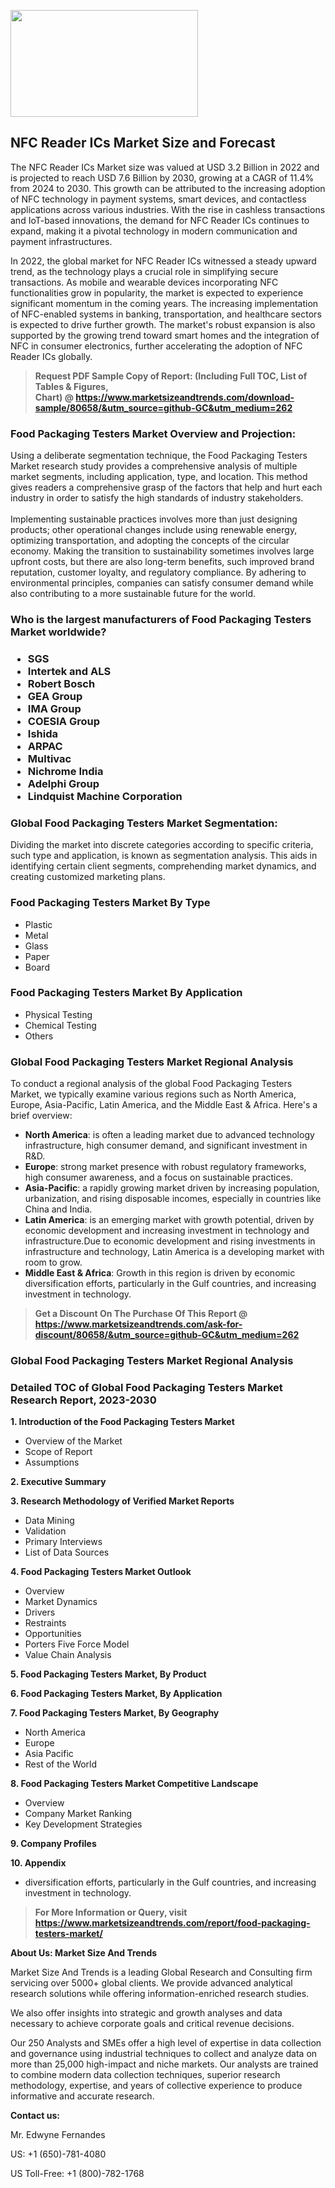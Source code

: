 <p><img class="alignnone size-medium wp-image-20088" src="https://ffe5etoiles.com/wp-content/uploads/2024/12/MST1-300x171.png" alt="" width="300" height="171" /></p><h2>NFC Reader ICs Market Size and Forecast</h2><p>The NFC Reader ICs Market size was valued at USD 3.2 Billion in 2022 and is projected to reach USD 7.6 Billion by 2030, growing at a CAGR of 11.4% from 2024 to 2030. This growth can be attributed to the increasing adoption of NFC technology in payment systems, smart devices, and contactless applications across various industries. With the rise in cashless transactions and IoT-based innovations, the demand for NFC Reader ICs continues to expand, making it a pivotal technology in modern communication and payment infrastructures.</p><p>In 2022, the global market for NFC Reader ICs witnessed a steady upward trend, as the technology plays a crucial role in simplifying secure transactions. As mobile and wearable devices incorporating NFC functionalities grow in popularity, the market is expected to experience significant momentum in the coming years. The increasing implementation of NFC-enabled systems in banking, transportation, and healthcare sectors is expected to drive further growth. The market's robust expansion is also supported by the growing trend toward smart homes and the integration of NFC in consumer electronics, further accelerating the adoption of NFC Reader ICs globally.</p></p><blockquote id="" class=""><strong>Request PDF Sample Copy of Report: (Including Full TOC, List of Tables &amp; Figures, Chart)&nbsp;@&nbsp;<strong><a href="https://www.marketsizeandtrends.com/download-sample/80658/&utm_source=github-GC&utm_medium=262" target="_blank">https://www.marketsizeandtrends.com/download-sample/80658/&utm_source=github-GC&utm_medium=262</a></strong></strong></blockquote><h3 id="" class="">Food Packaging Testers Market&nbsp;Overview and Projection:</h3><p id="" class="">Using a deliberate segmentation technique, the Food Packaging Testers Market research study provides a comprehensive analysis of multiple market segments, including application, type, and location. This method gives readers a comprehensive grasp of the factors that help and hurt each industry in order to satisfy the high standards of industry stakeholders. <br /> <br />Implementing sustainable practices involves more than just designing products; other operational changes include using renewable energy, optimizing transportation, and adopting the concepts of the circular economy. Making the transition to sustainability sometimes involves large upfront costs, but there are also long-term benefits, such improved brand reputation, customer loyalty, and regulatory compliance. By adhering to environmental principles, companies can satisfy consumer demand while also contributing to a more sustainable future for the world.</p><h3 id="" class="">Who is the largest manufacturers of&nbsp;Food Packaging Testers Market worldwide?</h3><h3 class=""><p><ul><li>SGS </li><li> Intertek and ALS </li><li> Robert Bosch </li><li> GEA Group </li><li> IMA Group </li><li> COESIA Group </li><li> Ishida </li><li> ARPAC </li><li> Multivac </li><li> Nichrome India </li><li> Adelphi Group </li><li> Lindquist Machine Corporation</li></ul></p></h3><h3 id="" class="">Global&nbsp;Food Packaging Testers Market Segmentation:</h3><p id="" class="">Dividing the market into discrete categories according to specific criteria, such type and application, is known as segmentation analysis. This aids in identifying certain client segments, comprehending market dynamics, and creating customized marketing plans.</p><h3 id="" class="">Food Packaging Testers Market&nbsp;By Type</h3><p><p><ul><li>Plastic</li><li> Metal</li><li> Glass</li><li> Paper</li><li> Board</p></li></ul></p></p><h3 id="" class="">Food Packaging Testers Market&nbsp;By Application</h3><p class=""><p><ul><li>Physical Testing</li><li> Chemical Testing</li><li> Others</li></ul></p></p><h3 id="" class="">Global Food Packaging Testers Market Regional Analysis</h3><p id="" class="">To conduct a regional analysis of the global Food Packaging Testers Market, we typically examine various regions such as North America, Europe, Asia-Pacific, Latin America, and the Middle East &amp; Africa. Here's a brief overview:</p><ul><li><strong>North America</strong>: is often a leading market due to advanced technology infrastructure, high consumer demand, and significant investment in R&amp;D.</li><li><strong>Europe</strong>: strong market presence with robust regulatory frameworks, high consumer awareness, and a focus on sustainable practices.</li><li><strong>Asia-Pacific</strong>: a rapidly growing market driven by increasing population, urbanization, and rising disposable incomes, especially in countries like China and India.</li><li><strong>Latin America</strong>: is an emerging market with growth potential, driven by economic development and increasing investment in technology and infrastructure.Due to economic development and rising investments in infrastructure and technology, Latin America is a developing market with room to grow.</li><li><strong>Middle East &amp; Africa</strong>: Growth in this region is driven by economic diversification efforts, particularly in the Gulf countries, and increasing investment in technology.</li></ul><blockquote id="" class=""><strong>Get a Discount On The Purchase Of This Report @ <strong><a href="https://www.marketsizeandtrends.com/ask-for-discount/80658/&utm_source=github-GC&utm_medium=262" target="_blank">https://www.marketsizeandtrends.com/ask-for-discount/80658/&utm_source=github-GC&utm_medium=262</a></strong></strong></blockquote><h3 id="" class="">Global Food Packaging Testers Market Regional Analysis</h3><h3 id="" class="">Detailed TOC of Global Food Packaging Testers Market Research Report, 2023-2030</h3><p id="" class=""><strong>1. Introduction of the Food Packaging Testers Market</strong></p><ul><li>Overview of the Market</li><li>Scope of Report</li><li>Assumptions</li></ul><p id="" class=""><strong>2. Executive Summary</strong></p><p id="" class=""><strong>3. Research Methodology of Verified Market Reports</strong></p><ul><li>Data Mining</li><li>Validation</li><li>Primary Interviews</li><li>List of Data Sources</li></ul><p id="" class=""><strong>4. Food Packaging Testers Market Outlook</strong></p><ul><li>Overview</li><li>Market Dynamics</li><li>Drivers</li><li>Restraints</li><li>Opportunities</li><li>Porters Five Force Model</li><li>Value Chain Analysis</li></ul><p id="" class=""><strong>5. Food Packaging Testers Market, By Product</strong></p><p id="" class=""><strong>6. Food Packaging Testers Market, By Application</strong></p><p id="" class=""><strong>7. Food Packaging Testers Market, By Geography</strong></p><ul><li>North America</li><li>Europe</li><li>Asia Pacific</li><li>Rest of the World</li></ul><p id="" class=""><strong>8. Food Packaging Testers Market Competitive Landscape</strong></p><ul><li>Overview</li><li>Company Market Ranking</li><li>Key Development Strategies</li></ul><p id="" class=""><strong>9. Company Profiles</strong></p><p id="" class=""><strong>10. Appendix</strong></p><ul><li>diversification efforts, particularly in the Gulf countries, and increasing investment in technology.</li></ul><blockquote id="" class=""><strong>For More Information or Query, visit <strong><strong><a href="https://www.marketsizeandtrends.com/report/food-packaging-testers-market/" target="_blank">https://www.marketsizeandtrends.com/report/food-packaging-testers-market/</a></strong></strong></strong></blockquote><p id="" class=""><strong>About Us: Market Size And Trends</strong></p><p id="" class="">Market Size And Trends is a leading Global Research and Consulting firm servicing over 5000+ global clients. We provide advanced analytical research solutions while offering information-enriched research studies.</p><p id="" class="">We also offer insights into strategic and growth analyses and data necessary to achieve corporate goals and critical revenue decisions.</p><p id="" class="">Our 250 Analysts and SMEs offer a high level of expertise in data collection and governance using industrial techniques to collect and analyze data on more than 25,000 high-impact and niche markets. Our analysts are trained to combine modern data collection techniques, superior research methodology, expertise, and years of collective experience to produce informative and accurate research.</p><p id="" class=""><strong>Contact us:</strong></p><p id="" class="">Mr. Edwyne Fernandes</p><p id="" class="">US: +1 (650)-781-4080</p><p id="" class="">US Toll-Free: +1 (800)-782-1768</p>
